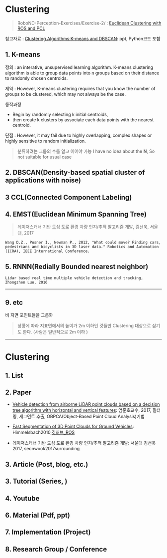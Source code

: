# Clustering 

> RoboND-Perception-Exercises/Exercise-2/ : [Euclidean Clustering with ROS and PCL](https://github.com/udacity/RoboND-Perception-Exercises/tree/master/Exercise-2)

참고자료 : [Clustering Algorithms:K-means and DBSCAN](https://docs.google.com/presentation/d/1o_rTjzkK7_q672rociNBu11R5dEDlACtrWrfR34FQ3s/edit#slide=id.p): ppt, Python코드 포함

 
## 1. K-means

정의 : an interative, unsupervised learning algorithm. K-means clustering algorithm is able to group data points into n groups based on their distance to randomly chosen centroids. 

제약 : However, K-means clustering requires that you know the number of groups to be clustered, which may not always be the case.


동작과정 
- Begin by randomly selecting k initial centroids, 
- then create k clusters by associate each data points with the nearest centroid. 

단점 : However, it may fail due to highly overlapping, complex shapes or highly sensitive to random initialization.

> 분류하려는 그룹의 수를 알고 이어야 가능 I have no idea about the **N**, So not suitable for usual case



## 2. DBSCAN(Density-based spatial cluster of applications with noise)




## 3 CCL(Connected Component Labeling)




## 4. EMST(Euclidean Minimum Spanning Tree) 

> 레이저스캐너 기반 도심 도로 환경 차량 인지/추적 알고리즘 개발, 김선욱, 서울대, 2017

```
Wang D.Z., Posner I., Newman P., 2012, "What could move? Finding cars, pedestrians and bicyclists in 3D laser data." Robotics and Automation (ICRA), IEEE International Conference.
```

## 5. RNNN(Redially Bounded nearest neighbor)


```
Lidar based real time multiple vehicle detection and tracking, Zhongzhen Luo, 2016
```

---

## 9. etc

비 지면 포인트들을 그룹화 

> 상황에 따라 지표면에서의 높이가 2m 이하인 것들만 Clustering 대상으로 삼기도 한다. (사람은 일반적으로 2m 이하 )


---

# Clustering 

## 1. List



## 2. Paper

- [Vehicle detection from airborne LiDAR point clouds based on a decision tree algorithm with horizontal and vertical features](https://www.tandfonline.com/doi/abs/10.1080/2150704X.2016.1278310?journalCode=trsl20): 엄준호교수, 2017, 필터링, 세그먼트 추출, OBPCA(Object-Based Point Cloud Analysis)기법


- [Fast Segmentation of 3D Point Clouds for Ground Vehicles](https://ieeexplore.ieee.org/stamp/stamp.jsp?arnumber=5548059): Himmelsbach2010,[깃허브_ROS](https://github.com/lorenwel/linefit_ground_segmentation)

- 레이저스캐너 기반 도심 도로 환경 차량 인지/추적 알고리즘 개발: 서울대 김선욱 2017, seonwook2017surrounding

## 3. Article (Post, blog, etc.)



## 3. Tutorial (Series, )



## 4. Youtube



## 6. Material (Pdf, ppt)



## 7. Implementation (Project)


## 8. Research Group / Conference 
